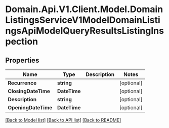 # Domain.Api.V1.Client.Model.DomainListingsServiceV1ModelDomainListingsApiModelQueryResultsListingInspection
## Properties

Name | Type | Description | Notes
------------ | ------------- | ------------- | -------------
**Recurrence** | **string** |  | [optional] 
**ClosingDateTime** | **DateTime** |  | [optional] 
**Description** | **string** |  | [optional] 
**OpeningDateTime** | **DateTime** |  | [optional] 

[[Back to Model list]](../README.md#documentation-for-models) [[Back to API list]](../README.md#documentation-for-api-endpoints) [[Back to README]](../README.md)

